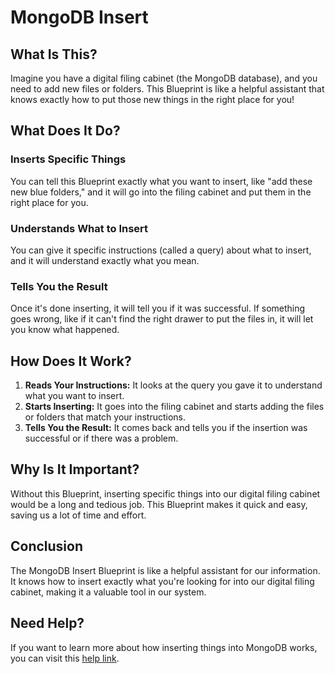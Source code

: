 # MongoDB Insert

## What Is This?

Imagine you have a digital filing cabinet (the MongoDB database), and you need to add new files or folders. This Blueprint is like a helpful assistant that knows exactly how to put those new things in the right place for you!

## What Does It Do?

### Inserts Specific Things

You can tell this Blueprint exactly what you want to insert, like "add these new blue folders," and it will go into the filing cabinet and put them in the right place for you.

### Understands What to Insert

You can give it specific instructions (called a query) about what to insert, and it will understand exactly what you mean.

### Tells You the Result

Once it's done inserting, it will tell you if it was successful. If something goes wrong, like if it can't find the right drawer to put the files in, it will let you know what happened.

## How Does It Work?

1. **Reads Your Instructions:** It looks at the query you gave it to understand what you want to insert.
2. **Starts Inserting:** It goes into the filing cabinet and starts adding the files or folders that match your instructions.
3. **Tells You the Result:** It comes back and tells you if the insertion was successful or if there was a problem.

## Why Is It Important?

Without this Blueprint, inserting specific things into our digital filing cabinet would be a long and tedious job. This Blueprint makes it quick and easy, saving us a lot of time and effort.

## Conclusion

The MongoDB Insert Blueprint is like a helpful assistant for our information. It knows how to insert exactly what you're looking for into our digital filing cabinet, making it a valuable tool in our system.

## Need Help?

If you want to learn more about how inserting things into MongoDB works, you can visit this [help link](https://mongoosejs.com/docs/models.html#constructing-documents).
